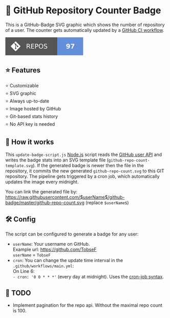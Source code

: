 # 🎫 GitHub Repository Counter Badge
This is a GitHub-Badge SVG graphic which shows the number of repository of a user.
The counter gets automatically updated by a [GitHub CI workflow](https://resources.github.com/ci-cd/).

![github-repo-count](https://raw.githubusercontent.com/TobseF/github-badge/master/github-repo-count.svg)

## ⭐ Features
 ⭐ Customizable  
 ⭐ SVG graphic  
 ⭐ Always up-to-date  
 ⭐ Image hosted by GitHub  
 ⭐ Git-based stats history  
 ⭐ No API key is needed

## 📖 How it works
This `update-badge-script.js` [Node.js](https://nodejs.org/en/) script reads 
the [GitHub user API](https://docs.github.com/en/rest/users/users)
and writes the badge stats into an SVG template file (`github-repo-count-template.svg`).
If the generated badge is newer then the file in the repository, it
commits the new generated `github-repo-count.svg` to this GIT repository.
The pipeline gets triggered by a cron job, which automatically updates the image every midnight.

You can link the generated file by:  
https://raw.githubusercontent.com/$userName$/github-badge/master/github-repo-count.svg (replace `$userName$`)

## 🛠 Config
The script can be configured to generate a badge for any user:
* `userName`: Your username on GitHub.  
   Example url: https://github.com/TobseF  
   `userName` = `TobseF`
* `cron`: You can change the update time interval in the `.github/workflows/main.yml`:  
   On Line 6:  
   `- cron: '0 0 * * *'` (every day at midnight).
   Uses the [cron-job syntax](https://crontab.guru/every-midnight).

## 📑 TODO
* Implement pagination for the repo api. Without the maximal repo count is 100. 
